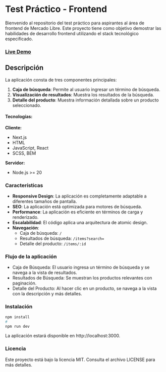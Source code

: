 # Test Práctico - Frontend

Bienvenido al repositorio del test práctico para aspirantes al área de frontend de Mercado Libre. Este proyecto tiene como objetivo demostrar las habilidades de desarrollo frontend utilizando el stack tecnológico especificado.

### [Live Demo](https://meli-frontend-test-nu.vercel.app/)


## Descripción

La aplicación consta de tres componentes principales:

1. **Caja de búsqueda**: Permite al usuario ingresar un término de búsqueda.
2. **Visualización de resultados**: Muestra los resultados de la búsqueda.
3. **Detalle del producto**: Muestra información detallada sobre un producto seleccionado.


#### Tecnologías:

**Cliente:**
- Next.js
- HTML
- JavaScript, React
- SCSS, BEM

**Servidor:**
- Node.js >= 20


### Características

- **Responsive Design**: La aplicación es completamente adaptable a diferentes tamaños de pantalla.
- **SEO**: La aplicación está optimizada para motores de búsqueda.
- **Performance**: La aplicación es eficiente en términos de carga y renderizado.
- **Escalabilidad**: El código aplica una arquitectura de atomic design.
- **Navegación**:
  - Caja de búsqueda: `/`
  - Resultados de búsqueda: `/items?search=`
  - Detalle del producto: `/items/:id`

### Flujo de la aplicación
- Caja de Búsqueda: El usuario ingresa un término de búsqueda y se navega a la vista de resultados.
- Resultados de Búsqueda: Se muestran los productos relevantes con paginación.
- Detalle del Producto: Al hacer clic en un producto, se navega a la vista con la descripción y más detalles.

### Instalación

```bash
npm install
# 
npm run dev

```
La aplicación estará disponible en http://localhost:3000.

### Licencia
Este proyecto está bajo la licencia MIT. Consulta el archivo LICENSE para más detalles.
